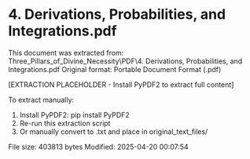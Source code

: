 # 4. Derivations, Probabilities, and Integrations.pdf

This document was extracted from: Three_Pillars_of_Divine_Necessity\PDF\4. Derivations, Probabilities, and Integrations.pdf
Original format: Portable Document Format (.pdf)

[EXTRACTION PLACEHOLDER - Install PyPDF2 to extract full content]

To extract manually:
1. Install PyPDF2: pip install PyPDF2
2. Re-run this extraction script  
3. Or manually convert to .txt and place in original_text_files/

File size: 403813 bytes
Modified: 2025-04-20 00:07:54
